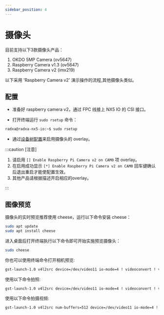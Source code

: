 ```yaml
---
sidebar_position: 4
---
```


# 摄像头

目前支持以下3款摄像头产品：

1. OKDO 5MP Camera (ov5647)
2. Raspberry Camera v1.3 (ov5647)
3. Raspberry Camera v2 (imx219)

以下采用 'Raspberry Camera v2' 演示操作的流程,其他摄像头类似。

## 配置

- 准备好 raspberry camera v2，通过 FPC 线接上 NX5 IO 的 CSI 接口。

- 打开终端运行 `sudo rsetup` 命令：

```bash
radxa@radxa-nx5-io:~$ sudo rsetup
```

- 通过[设备树配置](../radxa-os/sys-config/rsetup#overlays)来启用摄像头的 overlay。

:::caution [注意]

1. 请启用 `[] Enable Raspberry Pi Camera v2 on CAM0` 项 overlay。
2. 在启用成功显示 `[*] Enable Raspberry Pi Camera v2 on CAM0` 回车键确认后退出重启才能使配置生效。
3. 其他产品请根据描述开启相应的overlay。

:::

## 图像预览

摄像头的实时预览推荐使用 cheese，运行以下命令安装 cheese：

```bash
sudo apt update
sudo apt install cheese
```

进入桌面后打开终端执行以下命令即可开始实施预览摄像头：

```bash
sudo cheese
```

你也可以使用终端命令打开相机预览:

```bash
gst-launch-1.0 v4l2src device=/dev/video11 io-mode=4 ! videoconvert ! video/x-raw,format=NV12,width=1920,height=1080 ! xvimagesink
```

使用以下命令拍照:

```bash
gst-launch-1.0 v4l2src device=/dev/video11 io-mode=4 ! videoconvert ! video/x-raw,format=NV12,width=1920,height=1080 ! jpegenc ! multifilesink location=file.name.jpg
```

使用以下命令拍摄视频:

```bash
gst-launch-1.0 v4l2src num-buffers=512 device=/dev/video11 io-mode=4 ! videoconvert ! video/x-raw, format=NV12, width=1920, height=1080, framerate=30/1 ! tee name=t ! queue ! mpph264enc ! queue ! h264parse ! mpegtsmux ! filesink location=/home/radxa/file.name.mp4
```
